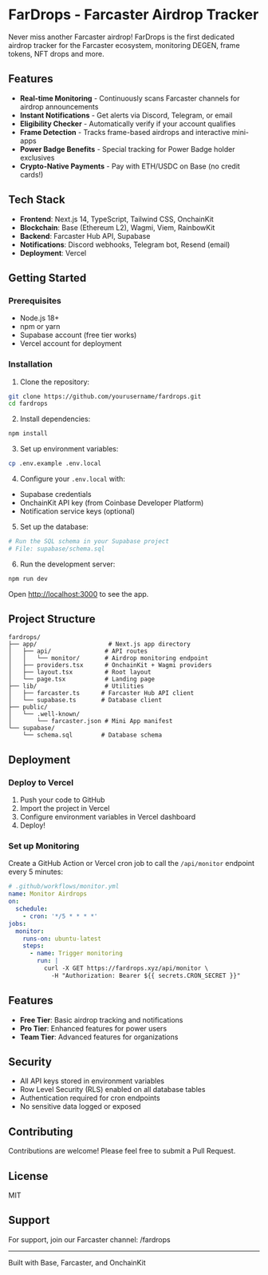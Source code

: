 # FarDrops - Farcaster Airdrop Tracker

Never miss another Farcaster airdrop! FarDrops is the first dedicated airdrop tracker for the Farcaster ecosystem, monitoring DEGEN, frame tokens, NFT drops and more.

## Features

- **Real-time Monitoring** - Continuously scans Farcaster channels for airdrop announcements
- **Instant Notifications** - Get alerts via Discord, Telegram, or email
- **Eligibility Checker** - Automatically verify if your account qualifies
- **Frame Detection** - Tracks frame-based airdrops and interactive mini-apps
- **Power Badge Benefits** - Special tracking for Power Badge holder exclusives
- **Crypto-Native Payments** - Pay with ETH/USDC on Base (no credit cards!)

## Tech Stack

- **Frontend**: Next.js 14, TypeScript, Tailwind CSS, OnchainKit
- **Blockchain**: Base (Ethereum L2), Wagmi, Viem, RainbowKit
- **Backend**: Farcaster Hub API, Supabase
- **Notifications**: Discord webhooks, Telegram bot, Resend (email)
- **Deployment**: Vercel

## Getting Started

### Prerequisites

- Node.js 18+ 
- npm or yarn
- Supabase account (free tier works)
- Vercel account for deployment

### Installation

1. Clone the repository:
```bash
git clone https://github.com/yourusername/fardrops.git
cd fardrops
```

2. Install dependencies:
```bash
npm install
```

3. Set up environment variables:
```bash
cp .env.example .env.local
```

4. Configure your `.env.local` with:
- Supabase credentials
- OnchainKit API key (from Coinbase Developer Platform)
- Notification service keys (optional)

5. Set up the database:
```bash
# Run the SQL schema in your Supabase project
# File: supabase/schema.sql
```

6. Run the development server:
```bash
npm run dev
```

Open [http://localhost:3000](http://localhost:3000) to see the app.

## Project Structure

```
fardrops/
├── app/                    # Next.js app directory
│   ├── api/               # API routes
│   │   └── monitor/       # Airdrop monitoring endpoint
│   ├── providers.tsx      # OnchainKit + Wagmi providers
│   ├── layout.tsx         # Root layout
│   └── page.tsx           # Landing page
├── lib/                   # Utilities
│   ├── farcaster.ts      # Farcaster Hub API client
│   └── supabase.ts       # Database client
├── public/
│   └── .well-known/
│       └── farcaster.json # Mini App manifest
└── supabase/
    └── schema.sql        # Database schema
```

## Deployment

### Deploy to Vercel

1. Push your code to GitHub
2. Import the project in Vercel
3. Configure environment variables in Vercel dashboard
4. Deploy!

### Set up Monitoring

Create a GitHub Action or Vercel cron job to call the `/api/monitor` endpoint every 5 minutes:

```yaml
# .github/workflows/monitor.yml
name: Monitor Airdrops
on:
  schedule:
    - cron: '*/5 * * * *'
jobs:
  monitor:
    runs-on: ubuntu-latest
    steps:
      - name: Trigger monitoring
        run: |
          curl -X GET https://fardrops.xyz/api/monitor \
            -H "Authorization: Bearer ${{ secrets.CRON_SECRET }}"
```

## Features

- **Free Tier**: Basic airdrop tracking and notifications
- **Pro Tier**: Enhanced features for power users
- **Team Tier**: Advanced features for organizations

## Security

- All API keys stored in environment variables
- Row Level Security (RLS) enabled on all database tables
- Authentication required for cron endpoints
- No sensitive data logged or exposed

## Contributing

Contributions are welcome! Please feel free to submit a Pull Request.

## License

MIT

## Support

For support, join our Farcaster channel: /fardrops

---

Built with Base, Farcaster, and OnchainKit